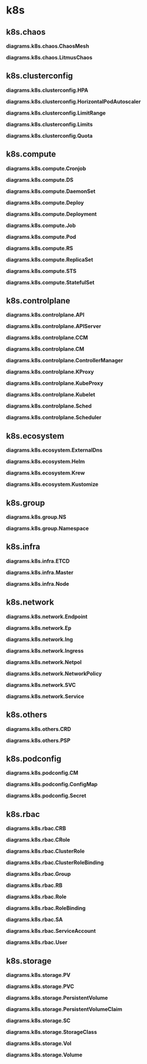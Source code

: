 # k8s

## k8s.chaos

**diagrams.k8s.chaos.ChaosMesh**

**diagrams.k8s.chaos.LitmusChaos**


## k8s.clusterconfig

**diagrams.k8s.clusterconfig.HPA**

**diagrams.k8s.clusterconfig.HorizontalPodAutoscaler**

**diagrams.k8s.clusterconfig.LimitRange**

**diagrams.k8s.clusterconfig.Limits**

**diagrams.k8s.clusterconfig.Quota**


## k8s.compute

**diagrams.k8s.compute.Cronjob**

**diagrams.k8s.compute.DS**

**diagrams.k8s.compute.DaemonSet**

**diagrams.k8s.compute.Deploy**

**diagrams.k8s.compute.Deployment**

**diagrams.k8s.compute.Job**

**diagrams.k8s.compute.Pod**

**diagrams.k8s.compute.RS**

**diagrams.k8s.compute.ReplicaSet**

**diagrams.k8s.compute.STS**

**diagrams.k8s.compute.StatefulSet**


## k8s.controlplane

**diagrams.k8s.controlplane.API**

**diagrams.k8s.controlplane.APIServer**

**diagrams.k8s.controlplane.CCM**

**diagrams.k8s.controlplane.CM**

**diagrams.k8s.controlplane.ControllerManager**

**diagrams.k8s.controlplane.KProxy**

**diagrams.k8s.controlplane.KubeProxy**

**diagrams.k8s.controlplane.Kubelet**

**diagrams.k8s.controlplane.Sched**

**diagrams.k8s.controlplane.Scheduler**


## k8s.ecosystem

**diagrams.k8s.ecosystem.ExternalDns**

**diagrams.k8s.ecosystem.Helm**

**diagrams.k8s.ecosystem.Krew**

**diagrams.k8s.ecosystem.Kustomize**


## k8s.group

**diagrams.k8s.group.NS**

**diagrams.k8s.group.Namespace**


## k8s.infra

**diagrams.k8s.infra.ETCD**

**diagrams.k8s.infra.Master**

**diagrams.k8s.infra.Node**


## k8s.network

**diagrams.k8s.network.Endpoint**

**diagrams.k8s.network.Ep**

**diagrams.k8s.network.Ing**

**diagrams.k8s.network.Ingress**

**diagrams.k8s.network.Netpol**

**diagrams.k8s.network.NetworkPolicy**

**diagrams.k8s.network.SVC**

**diagrams.k8s.network.Service**


## k8s.others

**diagrams.k8s.others.CRD**

**diagrams.k8s.others.PSP**


## k8s.podconfig

**diagrams.k8s.podconfig.CM**

**diagrams.k8s.podconfig.ConfigMap**

**diagrams.k8s.podconfig.Secret**


## k8s.rbac

**diagrams.k8s.rbac.CRB**

**diagrams.k8s.rbac.CRole**

**diagrams.k8s.rbac.ClusterRole**

**diagrams.k8s.rbac.ClusterRoleBinding**

**diagrams.k8s.rbac.Group**

**diagrams.k8s.rbac.RB**

**diagrams.k8s.rbac.Role**

**diagrams.k8s.rbac.RoleBinding**

**diagrams.k8s.rbac.SA**

**diagrams.k8s.rbac.ServiceAccount**

**diagrams.k8s.rbac.User**


## k8s.storage

**diagrams.k8s.storage.PV**

**diagrams.k8s.storage.PVC**

**diagrams.k8s.storage.PersistentVolume**

**diagrams.k8s.storage.PersistentVolumeClaim**

**diagrams.k8s.storage.SC**

**diagrams.k8s.storage.StorageClass**

**diagrams.k8s.storage.Vol**

**diagrams.k8s.storage.Volume**


